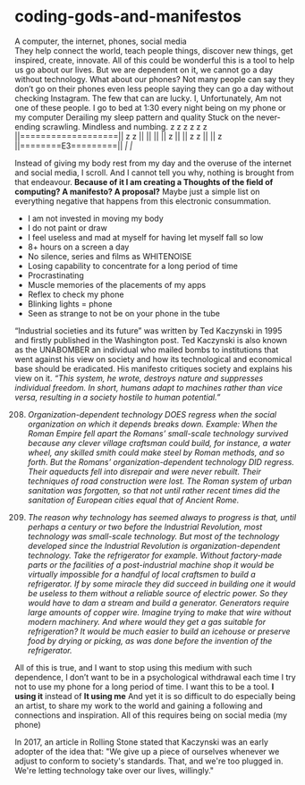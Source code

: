 # coding-gods-and-manifestos
   A computer, the internet, phones, social media  
They help connect the world, teach people things, discover new things, get inspired, create, innovate.
All of this could be wonderful this is a tool to help us go about our lives.
But we are dependent on it, we cannot go a day without technology.
What about our phones? Not many people can say they don’t go on their phones even less people saying they can go a day without checking Instagram. 
The few that can are lucky.
I,
Unfortunately, 
Am not one of these people.
I go to bed at 1:30 every night being on my phone or my computer
		Derailing my sleep pattern and quality
Stuck on the never-ending scrawling.
Mindless and numbing.
				  z   z
		z            z
		                z	z
||===================||  z	    z
||		     ||
||		     ||      z
||		     ||	 z        z
||	             ||	   z
||========E3=========||
        _|   |_

Instead of giving my body rest from my day and the overuse of the internet and social media, I scroll. And I cannot tell you why, nothing is brought from that endeavour.
**Because of it I am creating a Thoughts of the field of computing? A manifesto? A proposal?**
Maybe just a simple list on everything negative that happens from this electronic consummation.
- I am not invested in moving my body
- I do not paint or draw
- I feel useless and mad at myself for having let myself fall so low
- 8+ hours on a screen a day
- No silence, series and films as WHITENOISE
- Losing capability to concentrate for a long period of time
- Procrastinating
- Muscle memories of the placements of my apps
- Reflex to check my phone
- Blinking lights = phone
- Seen as strange to not be on your phone in the tube

 
“Industrial societies and its future” was written by Ted Kaczynski in 1995 and firstly published in the Washington post. Ted Kaczynski is also known as the UNABOMBER an individual who mailed bombs to institutions that went against his view on society and how its technological and economical base should be eradicated. His manifesto critiques society and explains his view on it.
*“This system, he wrote, destroys nature and suppresses individual freedom. In short, humans adapt to machines rather than vice versa, resulting in a society hostile to human potential.”*

208. *Organization-dependent technology DOES regress when the social organization on which it depends breaks down. Example: When the Roman Empire fell apart the Romans’ small-scale technology survived because any clever village craftsman could build, for instance, a water wheel, any skilled smith could make steel by Roman methods, and so forth. But the Romans’ organization-dependent technology DID regress. Their aqueducts fell into disrepair and were never rebuilt. Their techniques of road construction were lost. The Roman system of urban sanitation was forgotten, so that not until rather recent times did the sanitation of European cities equal that of Ancient Rome.*

209. *The reason why technology has seemed always to progress is that, until perhaps a century or two before the Industrial Revolution, most technology was small-scale technology. But most of the technology developed since the Industrial Revolution is organization-dependent technology. Take the refrigerator for example. Without factory-made parts or the facilities of a post-industrial machine shop it would be virtually impossible for a handful of local craftsmen to build a refrigerator. If by some miracle they did succeed in building one it would be useless to them without a reliable source of electric power. So they would have to dam a stream and build a generator. Generators require large amounts of copper wire. Imagine trying to make that wire without modern machinery. And where would they get a gas suitable for refrigeration? It would be much easier to build an icehouse or preserve food by drying or picking, as was done before the invention of the refrigerator.*


All of this is true, and I want to stop using this medium with such dependence, I don’t want to be in a psychological withdrawal each time I try not to use my phone for a long period of time. I want this to be a tool. **I using it** instead of **It using me**
And yet it is so difficult to do especially being an artist, to share my work to the world and gaining a following and connections and inspiration. All of this requires being on social media (my phone)

In 2017, an article in Rolling Stone stated that Kaczynski was an early adopter of the idea that:  "We give up a piece of ourselves whenever we adjust to conform to society's standards. That, and we're too plugged in. We're letting technology take over our lives, willingly."
